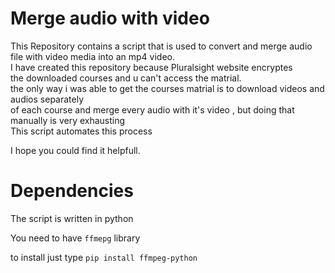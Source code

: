 # Merge audio with video
This Repository contains a script that is used to convert and merge audio file with video media into an mp4 video.<br>
I have created this repository because Pluralsight website encryptes <br>
the downloaded courses and u can't access the matrial.<br>
the only way i was able to get the courses matrial is to download videos and audios separately  <br>
of each course and merge every audio with it's video , but doing that manually is very exhausting <br>
This script automates this process <br>

I hope you could find it helpfull.<br>


# Dependencies
The script is written in python <br>

You need to have ```ffmepg``` library <br>

to install just type ```pip install ffmpeg-python``` <br>
